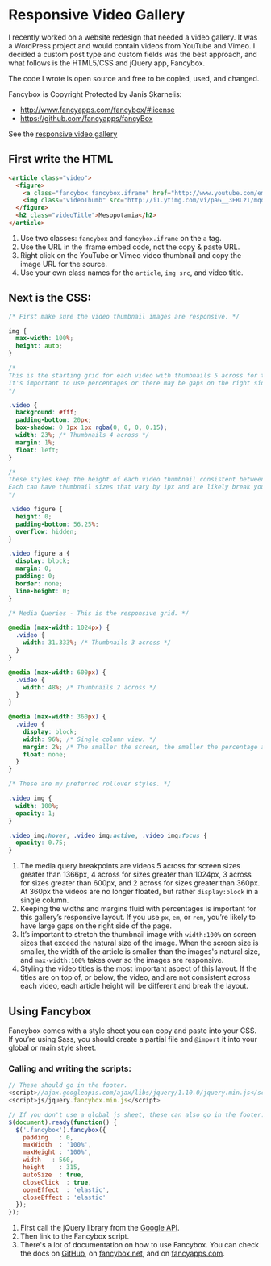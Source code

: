 # Responsive Video Gallery

I recently worked on a website redesign that needed a video gallery. It was a WordPress project and would contain videos from YouTube and Vimeo. I decided a custom post type and custom fields was the best approach, and what follows is the HTML5/CSS and jQuery app, Fancybox.

The code I wrote is open source and free to be copied, used, and changed.

Fancybox is Copyright Protected by Janis Skarnelis:

+ http://www.fancyapps.com/fancybox/#license
+ https://github.com/fancyapps/fancyBox

See the <a href="http://responsivevideogallery.com" target="_blank">responsive video gallery</a>

## First write the HTML

```html
<article class="video">
  <figure>
    <a class="fancybox fancybox.iframe" href="http://www.youtube.com/embed/paG__3FBLzI">
    <img class="videoThumb" src="http://i1.ytimg.com/vi/paG__3FBLzI/mqdefault.jpg"></a>
  </figure>
  <h2 class="videoTitle">Mesopotamia</h2>
</article>
```

1. Use two classes: `fancybox` and `fancybox.iframe` on the `a` tag.
2. Use the URL in the iframe embed code, not the copy & paste URL.
3. Right click on the YouTube or Vimeo video thumbnail and copy the image URL for the source.
4. Use your own class names for the `article`, `img src`, and video title.

## Next is the CSS:

```css
/* First make sure the video thumbnail images are responsive. */

img {
  max-width: 100%;
  height: auto;
}

/* 
This is the starting grid for each video with thumbnails 5 across for the largest screen size.
It's important to use percentages or there may be gaps on the right side of the page. 
*/

.video {
  background: #fff;
  padding-bottom: 20px;
  box-shadow: 0 1px 1px rgba(0, 0, 0, 0.15);
  width: 23%; /* Thumbnails 4 across */
  margin: 1%;
  float: left;
}

/* 
These styles keep the height of each video thumbnail consistent between YouTube and Vimeo. 
Each can have thumbnail sizes that vary by 1px and are likely break your layout. 
*/

.video figure {
  height: 0;
  padding-bottom: 56.25%;
  overflow: hidden;
}

.video figure a {
  display: block;
  margin: 0;
  padding: 0;
  border: none;
  line-height: 0;
}

/* Media Queries - This is the responsive grid. */

@media (max-width: 1024px) {
  .video {
    width: 31.333%; /* Thumbnails 3 across */
  }
}

@media (max-width: 600px) {
  .video {
    width: 48%; /* Thumbnails 2 across */
  }
}

@media (max-width: 360px) {
  .video {
    display: block;
    width: 96%; /* Single column view. */
    margin: 2%; /* The smaller the screen, the smaller the percentage actually is. */
    float: none;
  }
}

/* These are my preferred rollover styles. */

.video img {
  width: 100%;
  opacity: 1;
}

.video img:hover, .video img:active, .video img:focus {
  opacity: 0.75;
}
```

1. The media query breakpoints are videos 5 across for screen sizes greater than 1366px, 4 across for sizes greater than 1024px, 3 across for sizes greater than 600px, and 2 across for sizes greater than 360px. At 360px the videos are no longer floated, but rather `display:block` in a single column.
2. Keeping the widths and margins fluid with percentages is important for this gallery’s responsive layout. If you use `px`, `em`, or `rem`, you’re likely to have large gaps on the right side of the page.
3. It’s important to stretch the thumbnail image with `width:100%` on screen sizes that exceed the natural size of the image. When the screen size is smaller, the width of the article is smaller than the images's natural size, and `max-width:100%` takes over so the images are responsive.
4. Styling the video titles is the most important aspect of this layout. If the titles are on top of, or below, the video, and are not consistent across each video, each article height will be different and break the layout.

## Using Fancybox

Fancybox comes with a style sheet you can copy and paste into your CSS. If you’re using Sass, you should create a partial file and `@import` it into your global or main style sheet.

### Calling and writing the scripts:

```javascript
// These should go in the footer.
<script>//ajax.googleapis.com/ajax/libs/jquery/1.10.0/jquery.min.js</script>
<script>js/jquery.fancybox.min.js</script>

// If you don't use a global js sheet, these can also go in the footer.
$(document).ready(function() {
  $('.fancybox').fancybox({
    padding   : 0,
    maxWidth  : '100%',
    maxHeight : '100%',
    width   : 560,
    height    : 315,
    autoSize  : true,
    closeClick  : true,
    openEffect  : 'elastic',
    closeEffect : 'elastic'
  });
});
```

1. First call the jQuery library from the <a href="https://developers.google.com/speed/libraries/devguide#jquery" target="_blank">Google API</a>.
2. Then link to the Fancybox script.
3. There's a lot of documentation on how to use Fancybox. You can check the docs on <a href="https://github.com/fancyapps/fancyBox" target="_blank">GitHub</a>, on <a href="http://fancybox.net/" target="_blank">fancybox.net</a>, and on <a href="http://fancyapps.com/fancybox/" target="_blank">fancyapps.com</a>.